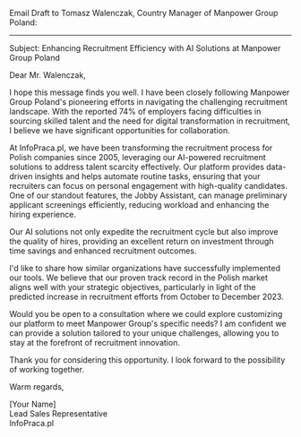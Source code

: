 Email Draft to Tomasz Walenczak, Country Manager of Manpower Group Poland:

---

Subject: Enhancing Recruitment Efficiency with AI Solutions at Manpower Group Poland

Dear Mr. Walenczak,

I hope this message finds you well. I have been closely following Manpower Group Poland's pioneering efforts in navigating the challenging recruitment landscape. With the reported 74% of employers facing difficulties in sourcing skilled talent and the need for digital transformation in recruitment, I believe we have significant opportunities for collaboration.

At InfoPraca.pl, we have been transforming the recruitment process for Polish companies since 2005, leveraging our AI-powered recruitment solutions to address talent scarcity effectively. Our platform provides data-driven insights and helps automate routine tasks, ensuring that your recruiters can focus on personal engagement with high-quality candidates. One of our standout features, the Jobby Assistant, can manage preliminary applicant screenings efficiently, reducing workload and enhancing the hiring experience.

Our AI solutions not only expedite the recruitment cycle but also improve the quality of hires, providing an excellent return on investment through time savings and enhanced recruitment outcomes.

I'd like to share how similar organizations have successfully implemented our tools. We believe that our proven track record in the Polish market aligns well with your strategic objectives, particularly in light of the predicted increase in recruitment efforts from October to December 2023.

Would you be open to a consultation where we could explore customizing our platform to meet Manpower Group's specific needs? I am confident we can provide a solution tailored to your unique challenges, allowing you to stay at the forefront of recruitment innovation.

Thank you for considering this opportunity. I look forward to the possibility of working together.

Warm regards,

[Your Name]  
Lead Sales Representative  
InfoPraca.pl
```